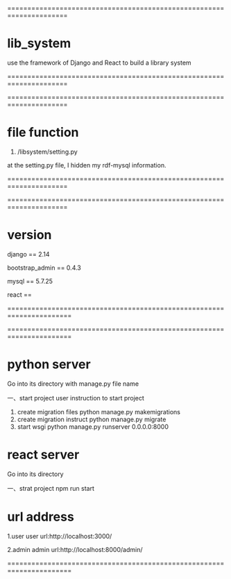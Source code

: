 =====================================================================
# lib_system
use the framework of Django and React to build a library system

=====================================================================

=====================================================================
# file function
1. /libsystem/setting.py

at the setting.py file, I hidden my rdf-mysql information.

=====================================================================

=====================================================================
# version
django == 2.14

bootstrap_admin == 0.4.3

mysql == 5.7.25

react == 

======================================================================

======================================================================
# python server
Go into its directory with manage.py file name

一、start project
user instruction to start project
1. create migration files
python manage.py makemigrations
2. create migration instruct
python manage.py migrate
3. start wsgi
python manage.py runserver 0.0.0.0:8000

# react server
Go into its directory

一、strat project
npm run start

# url address
1.user
user url:http://localhost:3000/

2.admin
admin url:http://localhost:8000/admin/

======================================================================
